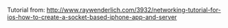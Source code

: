 Tutorial from: http://www.raywenderlich.com/3932/networking-tutorial-for-ios-how-to-create-a-socket-based-iphone-app-and-server
